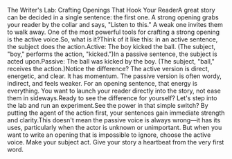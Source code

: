 The Writer's Lab: Crafting Openings That Hook Your ReaderA great story can be decided in a single sentence: the first one. A strong opening grabs your reader by the collar and says, "Listen to this." A weak one invites them to walk away. One of the most powerful tools for crafting a strong opening is the active voice.So, what is it?Think of it like this: in an active sentence, the subject does the action.Active: The boy kicked the ball. (The subject, "boy," performs the action, "kicked.")In a passive sentence, the subject is acted upon.Passive: The ball was kicked by the boy. (The subject, "ball," receives the action.)Notice the difference? The active version is direct, energetic, and clear. It has momentum. The passive version is often wordy, indirect, and feels weaker. For an opening sentence, that energy is everything. You want to launch your reader directly into the story, not ease them in sideways.Ready to see the difference for yourself? Let's step into the lab and run an experiment.<!-- LAB_EXPERIMENT_PLACEHOLDER -->See the power in that simple switch? By putting the agent of the action first, your sentences gain immediate strength and clarity.This doesn't mean the passive voice is always wrong—it has its uses, particularly when the actor is unknown or unimportant. But when you want to write an opening that is impossible to ignore, choose the active voice. Make your subject act. Give your story a heartbeat from the very first word.
